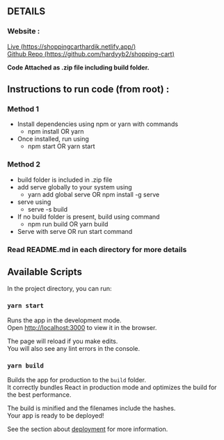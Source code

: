 ## DETAILS

### Website :

[Live (https://shoppingcarthardik.netlify.app/)](https://shoppingcarthardik.netlify.app/)  
[Github Repo (https://github.com/hardyyb2/shopping-cart)](https://github.com/hardyyb2/shopping-cart)

**Code Attached as .zip file including build folder.**

## Instructions to run code (from root) :

### Method 1

- Install dependencies using npm or yarn with commands
  - npm install OR yarn
- Once installed, run using
  - npm start OR yarn start

### Method 2

- build folder is included in .zip file
- add serve globally to your system using
  - yarn add global serve OR npm install -g serve
- serve using
  - serve -s build
- If no build folder is present, build using command
  - npm run build OR yarn build
- Serve with serve OR run start command

### Read README.md in each directory for more details

## Available Scripts

In the project directory, you can run:

### `yarn start`

Runs the app in the development mode.\
Open [http://localhost:3000](http://localhost:3000) to view it in the browser.

The page will reload if you make edits.\
You will also see any lint errors in the console.

### `yarn build`

Builds the app for production to the `build` folder.\
It correctly bundles React in production mode and optimizes the build for the best performance.

The build is minified and the filenames include the hashes.\
Your app is ready to be deployed!

See the section about [deployment](https://facebook.github.io/create-react-app/docs/deployment) for more information.
